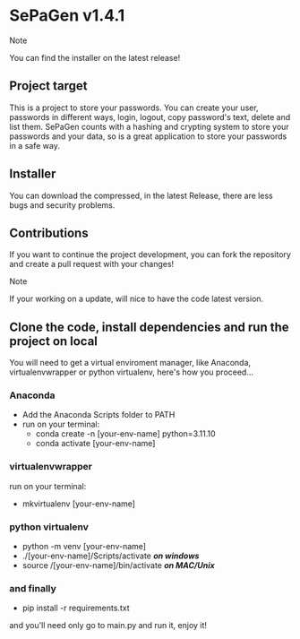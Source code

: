 # SePaGen v1.4.1
> [!NOTE]
> You can find the installer on the latest release!
## Project target
This is a project to store your passwords. You can create your user, passwords in different ways, login, logout, copy password's text, delete and list them.
  SePaGen counts with a hashing and crypting system to store your passwords and your data, so is a great application to store your passwords in a safe way.

## Installer
You can download the compressed, in the latest Release, there are less bugs and security problems.

## Contributions
If you want to continue the project development, you can fork the repository and create a pull request with your changes!
> [!NOTE]
> If your working on a update, will nice to have the code latest version.

## Clone the code, install dependencies and run the project on local
You will need to get a virtual enviroment manager, like Anaconda, virtualenvwrapper or python virtualenv, here's how you proceed...

### Anaconda
- Add the Anaconda Scripts folder to PATH
- run on your terminal:
  - conda create -n [your-env-name] python=3.11.10
  - conda activate [your-env-name]
### virtualenvwrapper
run on your terminal:
- mkvirtualenv [your-env-name]

### python virtualenv
- python -m venv [your-env-name]
- ./[your-env-name]/Scripts/activate <b><i>on windows</i></b>
- source /[your-env-name]/bin/activate <b><i>on MAC/Unix</i></b>

### and finally
- pip install -r requirements.txt

and you'll need only go to main.py and run it, enjoy it!
